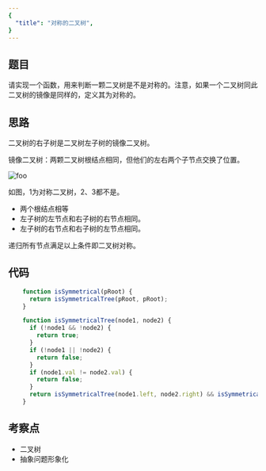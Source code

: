 ```yaml
---
{
  "title": "对称的二叉树",
}
---
```


## 题目

请实现一个函数，用来判断一颗二叉树是不是对称的。注意，如果一个二叉树同此二叉树的镜像是同样的，定义其为对称的。

## 思路

二叉树的右子树是二叉树左子树的镜像二叉树。

镜像二叉树：两颗二叉树根结点相同，但他们的左右两个子节点交换了位置。

<img src="/对称二叉树.png" alt="foo">

如图，1为对称二叉树，2、3都不是。

- 两个根结点相等
- 左子树的左节点和右子树的右节点相同。
- 左子树的右节点和右子树的左节点相同。

递归所有节点满足以上条件即二叉树对称。


## 代码

```js
    function isSymmetrical(pRoot) {
      return isSymmetricalTree(pRoot, pRoot);
    }

    function isSymmetricalTree(node1, node2) {
      if (!node1 && !node2) {
        return true;
      }
      if (!node1 || !node2) {
        return false;
      }
      if (node1.val != node2.val) {
        return false;
      }
      return isSymmetricalTree(node1.left, node2.right) && isSymmetricalTree(node1.right, node2.left);
    }
```

## 考察点

- 二叉树
- 抽象问题形象化